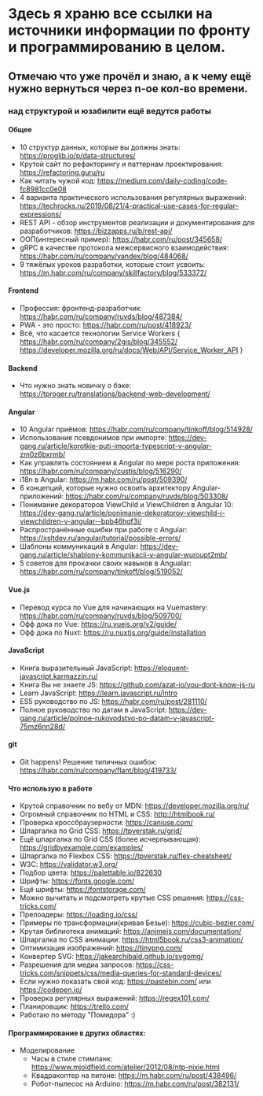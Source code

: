 # Здесь я храню все ссылки на источники информации по фронту и программированию в целом.
## Отмечаю что уже прочёл и знаю, а к чему ещё нужно вернуться через n-ое кол-во времени.

### над структурой и юзабилити ещё ведутся работы

#### Общее
- 10 структур данных, которые вы должны знать: https://proglib.io/p/data-structures/
- Крутой сайт по рефакторингу и паттернам проектирования: https://refactoring.guru/ru
- Как читать чужой код: https://medium.com/daily-coding/code-fc8981cc0e08
- 4 варианта практического использования регулярных выражений: https://techrocks.ru/2019/08/21/4-practical-use-cases-for-regular-expressions/
- REST API - обзор инструментов реализации и документирования для разработчиков: https://bizzapps.ru/b/rest-api/
- ООП(интересный пример): https://habr.com/ru/post/345658/
- gRPC в качестве протокола межсервисного взаимодействия: https://habr.com/ru/company/yandex/blog/484068/
- 9 тяжёлых уроков разработки, которые стоит усвоить: https://m.habr.com/ru/company/skillfactory/blog/533372/

#### Frontend
- Профессия: фронтенд-разработчик: https://habr.com/ru/company/ruvds/blog/487384/
- PWA - это просто: https://habr.com/ru/post/418923/
- Всё, что касается технологии Service Workers {
  https://habr.com/ru/company/2gis/blog/345552/
  https://developer.mozilla.org/ru/docs/Web/API/Service_Worker_API
}

#### Backend
- Что нужно знать новичку о бэке: https://tproger.ru/translations/backend-web-development/

#### Angular
- 10 Angular приёмов: https://habr.com/ru/company/tinkoff/blog/514928/
- Использование псевдонимов при импорте: https://dev-gang.ru/article/korotkie-puti-importa-typescript-v-angular-zm0z6bxrmb/
- Как управлять состоянием в Angular по мере роста приложения: https://habr.com/ru/company/custis/blog/516290/
- i18n в Angular: https://m.habr.com/ru/post/509390/
- 6 концепций, которые нужно освоить архитектору Angular-приложений: https://habr.com/ru/company/ruvds/blog/503308/
- Понимание декораторов ViewChild и ViewChildren в Angular 10: https://dev-gang.ru/article/ponimanie-dekoratorov-viewchild-i-viewchildren-v-angular--bpb46hqf3i/
- Распространённые ошибки при работе с Angular: https://xsltdev.ru/angular/tutorial/possible-errors/
- Шаблоны коммуникаций в Angular: https://dev-gang.ru/article/shablony-kommunikacii-v-angular-wuroupt2mb/
- 5 советов для прокачки своих навыков в Angualar: https://habr.com/ru/company/tinkoff/blog/519052/

#### Vue.js
- Перевод курса по Vue для начинающих на Vuemastery: https://habr.com/ru/company/ruvds/blog/509700/
- Офф дока по Vue: https://ru.vuejs.org/v2/guide/
- Офф дока по Nuxt: https://ru.nuxtjs.org/guide/installation

#### JavaScript
- Книга выразительный JavaScript: https://eloquent-javascript.karmazzin.ru/
- Книга Вы не знаете JS: https://github.com/azat-io/you-dont-know-js-ru
- Learn JavaScript: https://learn.javascript.ru/intro
- ES5 руководство по JS: https://habr.com/ru/post/281110/
- Полное руководство по датам в JavaScript: https://dev-gang.ru/article/polnoe-rukovodstvo-po-datam-v-javascript-75mz6nn28d/

#### git
- Git happens! Решение типичных ошибок: https://habr.com/ru/company/flant/blog/419733/

#### Что использую в работе
- Крутой справочник по вебу от MDN: https://developer.mozilla.org/ru/
- Огромный справочник по HTML и CSS: http://htmlbook.ru/
- Проверка кроссбраузерности: https://caniuse.com/
- Шпаргалка по Grid CSS: https://tpverstak.ru/grid/
- Ещё шпаргалка по Grid CSS (более исчерпывающая): https://gridbyexample.com/examples/
- Шпаргалка по Flexbox CSS: https://tpverstak.ru/flex-cheatsheet/
- W3C: https://validator.w3.org/
- Подбор цвета: https://palettable.io/822630
- Шрифты: https://fonts.google.com/
- Ещё шрифты: https://fontstorage.com/
- Можно вычитать и подсмотреть крутые CSS решения: https://css-tricks.com/
- Прелоадеры: https://loading.io/css/
- Примеры по трансформации(кривая Безье): https://cubic-bezier.com/
- Крутая библиотека анимаций: https://animejs.com/documentation/
- Шпаргалка по CSS анимации: https://html5book.ru/css3-animation/
- Оптимизация изображений: https://tinypng.com/
- Конвертер SVG: https://jakearchibald.github.io/svgomg/
- Разрешения для медиа запросов: https://css-tricks.com/snippets/css/media-queries-for-standard-devices/
- Если нужно показать свой код: https://pastebin.com/ или https://codepen.io/
- Проверка регулярных выражений: https://regex101.com/
- Планировщик: https://trello.com/
- Работаю по методу "Помидора" :)

#### Программирование в других областях:
- Моделирование
  - Часы в стиле стимпанк: https://www.mjoldfield.com/atelier/2012/08/ntp-nixie.html
  - Квадракоптер на питоне: https://m.habr.com/ru/post/438496/
  - Робот-пылесос на Arduino: https://m.habr.com/ru/post/382131/
